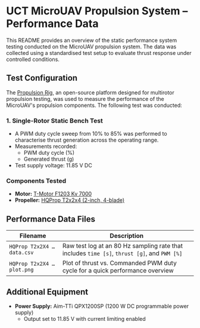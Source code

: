 # UCT MicroUAV Propulsion System – Performance Data
This README provides an overview of the static performance system testing conducted on the MicroUAV propulsion system. The data was collected using a standardised test setup to evaluate thrust response under controlled conditions.

## Test Configuration
The [Propulsion Rig](https://github.com/AltAirCoaxialVariableTiltMRAV/Propulsion-Rig), an open-source platform designed for multirotor propulsion testing, was used to measure the performance of the MicroUAV's propulsion components. The following test was conducted:
### 1. **Single-Rotor Static Bench Test**
- A PWM duty cycle sweep from 10% to 85% was performed to characterise thrust generation across the operating range.
- Measurements recorded:
    - PWM duty cycle (%)
    - Generated thrust (g)
- Test supply voltage: 11.85 V DC
### Components Tested
- **Motor:** [T-Motor F1203 Kv 7000](https://store.tmotor.com/product/f1203-fpv-motor.html)
- **Propeller:** [HQProp T2x2x4 (2-inch, 4-blade)](https://flyingrobot.co/products/hqprop-t2x2x4-propeller)

## Performance Data Files
|Filename|Description|
|---|---|
|`HQProp T2x2X4 … data.csv`|Raw test log at an 80 Hz sampling rate that includes `time [s]`, `thrust [g]`, and `PWM [%]`|
|`HQProp T2x2X4 … plot.png`|Plot of thrust vs. Commanded PWM duty cycle for a quick performance overview|


## Additional Equipment

- **Power Supply:** Aim-TTi QPX1200SP (1200 W DC programmable power supply)
    - Output set to 11.85 V with current limiting enabled